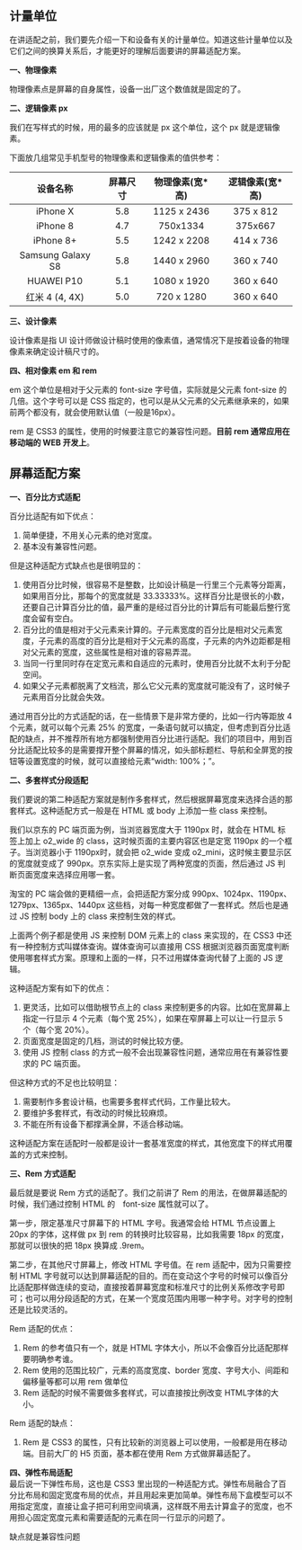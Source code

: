 ## 计量单位

在讲适配之前，我们要先介绍一下和设备有关的计量单位。知道这些计量单位以及它们之间的换算关系后，才能更好的理解后面要讲的屏幕适配方案。

**一、物理像素**

物理像素点是屏幕的自身属性，设备一出厂这个数值就是固定的了。

**二、逻辑像素 px**

我们在写样式的时候，用的最多的应该就是 px 这个单位，这个 px 就是逻辑像素。

下面放几组常见手机型号的物理像素和逻辑像素的值供参考：

| 设备名称              | 屏幕尺寸 | 物理像素(宽*高)   | 逻辑像素(宽*高) |
|:-----------------:|:----:|:-----------:|:---------:|
| iPhone X          | 5.8  | 1125 x 2436 | 375 x 812 |
| iPhone 8          | 4.7  | 750x1334    | 375x667   |
| iPhone 8+         | 5.5  | 1242 x 2208 | 414 x 736 |
| Samsung Galaxy S8 | 5.8  | 1440 x 2960 | 360 x 740 |
| HUAWEI P10        | 5.1  | 1080 x 1920 | 360 x 640 |
| 红米 4 (4, 4X)      | 5.0  | 720 x 1280  | 360 x 640 |

**三、设计像素**

设计像素是指 UI 设计师做设计稿时使用的像素值，通常情况下是按着设备的物理像素来确定设计稿尺寸的。

**四、相对像素 em 和 rem**

em 这个单位是相对于父元素的 font-size 字号值，实际就是父元素 font-size 的几倍。这个字号可以是 CSS 指定的，也可以是从父元素的父元素继承来的，如果前两个都没有，就会使用默认值（一般是16px）。

rem 是 CSS3 的属性，使用的时候要注意它的兼容性问题。**目前 rem 通常应用在移动端的 WEB 开发上**。

## 屏幕适配方案

**一、百分比方式适配**

百分比适配有如下优点：

1. 简单便捷，不用关心元素的绝对宽度。
2. 基本没有兼容性问题。

但是这种适配方式缺点也是很明显的：

1. 使用百分比时候，很容易不是整数，比如设计稿是一行里三个元素等分距离，如果用百分比，那每个的宽度就是 33.33333%。这样百分比是很长的小数，还要自己计算百分比的值，最严重的是经过百分比的计算后有可能最后整行宽度会留有空白。
2. 百分比的值是相对于父元素来计算的。子元素宽度的百分比是相对父元素宽度，子元素的高度的百分比是相对于父元素的高度，子元素的内外边距都是相对父元素的宽度，这些属性是相对谁的容易弄混。
3. 当同一行里同时存在定宽元素和自适应的元素时，使用百分比就不太利于分配空间。
4. 如果父子元素都脱离了文档流，那么它父元素的宽度就可能没有了，这时候子元素用百分比就会失效。

通过用百分比的方式适配的话，在一些情景下是非常方便的，比如一行内等距放 4 个元素，就可以每个元素 25% 的宽度，一条语句就可以搞定，但考虑到百分比适配的缺点，并不推荐所有地方都强制使用百分比进行适配。我们的项目中，用到百分比适配比较多的是需要撑开整个屏幕的情况，如头部标题栏、导航和全屏宽的按钮等设置宽度的时候，就可以直接给元素“width: 100%；”。

**二、多套样式分段适配**

我们要说的第二种适配方案就是制作多套样式，然后根据屏幕宽度来选择合适的那套样式。这种适配方式一般是在 HTML 或 body 上添加一些 class 来控制。

我们以京东的 PC 端页面为例，当浏览器宽度大于 1190px 时，就会在 HTML 标签上加上 o2_wide 的 class，这时候页面的主要内容区也是定宽 1190px 的一个框子。当浏览器小于 1190px时，就会把 o2_wide 变成 o2_mini，这时候主要显示区的宽度就变成了 990px。京东实际上是实现了两种宽度的页面，然后通过 JS 判断页面宽度来选择应用哪一套。

淘宝的 PC 端会做的更精细一点，会把适配方案分成 990px、1024px、1190px、1279px、1365px、1440px 这些档，对每一种宽度都做了一套样式。然后也是通过 JS 控制 body 上的 class 来控制生效的样式。

上面两个例子都是使用 JS 来控制 DOM 元素上的 class 来实现的，在 CSS3 中还有一种控制方式叫媒体查询。媒体查询可以直接用 CSS 根据浏览器页面宽度判断使用哪套样式方案。原理和上面的一样，只不过用媒体查询代替了上面的 JS 逻辑。

这种适配方案有如下的优点：

1. 更灵活，比如可以借助根节点上的 class 来控制更多的内容。比如在宽屏幕上指定一行显示 4 个元素（每个宽 25%），如果在窄屏幕上可以让一行显示 5 个（每个宽 20%）。
2. 页面宽度是固定的几档，测试的时候比较方便。
3. 使用 JS 控制 class 的方式一般不会出现兼容性问题，通常应用在有兼容性要求的 PC 端页面。

但这种方式的不足也比较明显：

1. 需要制作多套设计稿，也需要多套样式代码，工作量比较大。
2. 要维护多套样式，有改动的时候比较麻烦。
3. 不能在所有设备下都撑满全屏，不适合移动端。

这种适配方案在适配时一般都是设计一套基准宽度的样式，其他宽度下的样式用覆盖的方式来控制。

**三、Rem 方式适配**

最后就是要说 Rem 方式的适配了。我们之前讲了 Rem 的用法，在做屏幕适配的时候，我们通过控制 HTML 的　font-size 属性就可以了。

第一步，限定基准尺寸屏幕下的 HTML 字号。我通常会给 HTML 节点设置上 20px 的字体，这样做 px 到 rem 的转换时比较容易，比如我需要 18px 的宽度，那就可以很快的把 18px 换算成 .9rem。

第二步，在其他尺寸屏幕上，修改 HTML 字号值。在 rem 适配中，因为只需要控制 HTML 字号就可以达到屏幕适配的目的。而在变动这个字号的时候可以像百分比适配那样做连续的变动，直接按着屏幕宽度和标准尺寸的比例关系修改字号即可；也可以用分段适配的方式，在某一个宽度范围内用哪一种字号。对字号的控制还是比较灵活的。

Rem 适配的优点：

1. Rem 的参考值只有一个，就是 HTML 字体大小，所以不会像百分比适配那样要明确参考谁。
2. Rem 使用的范围比较广，元素的高度宽度、border 宽度、字号大小、间距和偏移量等都可以用 rem 做单位
3. Rem 适配的时候不需要做多套样式，可以直接按比例改变 HTML字体的大小。

Rem 适配的缺点：

1. Rem 是 CSS3 的属性，只有比较新的浏览器上可以使用，一般都是用在移动端。目前大厂的 H5 页面，基本都在使用 Rem 方式做屏幕适配了。

**四、弹性布局适配**  
最后说一下弹性布局，这也是 CSS3 里出现的一种适配方式。弹性布局融合了百分比布局和固定宽度布局的优点，并且用起来更加简单。弹性布局下盒模型可以不用指定宽度，直接让盒子把可利用空间填满，这样既不用去计算盒子的宽度，也不用担心固定宽度元素和需要适配的元素在同一行显示的问题了。

缺点就是兼容性问题

